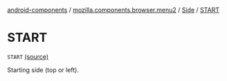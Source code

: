 [android-components](../../index.md) / [mozilla.components.browser.menu2](../index.md) / [Side](index.md) / [START](./-s-t-a-r-t.md)

# START

`START` [(source)](https://github.com/mozilla-mobile/android-components/blob/master/components/browser/menu2/src/main/java/mozilla/components/browser/menu2/MenuController.kt#L22)

Starting side (top or left).

